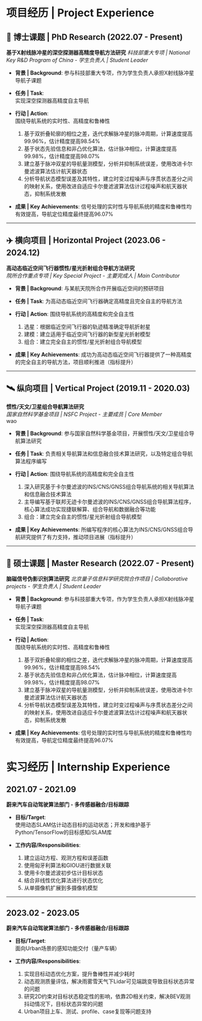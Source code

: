 <!-- ### **Software Engineer Intern**  
**January 2025 – June 2025 | ByteDance**  

Worked on the development and optimization of large-scale recommendation systems, focusing on algorithm improvements and system efficiency enhancements. Contributed to real-time data processing pipelines and model optimization for personalized content delivery.

#### Key Contributions:  
- Developed and optimized recommendation algorithms to enhance user engagement and content relevance.  
- Designed and implemented real-time data processing workflows to improve model inference efficiency.  
- Conducted A/B testing and performance analysis to refine recommendation strategies based on user behavior data.  

---

### **软件工程师实习生**  
**2025年1月 – 2025年6月 | 字节跳动**  

负责大规模推荐系统的开发与优化，专注于算法改进和系统效率提升。参与实时数据处理管道的构建，并优化模型推理流程，以提升个性化内容推荐效果。

#### 主要贡献:  
- 研发并优化推荐算法，提高用户互动率和内容相关性。  
- 设计并实现实时数据处理流程，提升模型推理的计算效率。  
- 进行A/B测试与性能分析，基于用户行为数据优化推荐策略。 -->

# 项目经历 | Project Experience

## 🚀 博士课题 | PhD Research (2022.07 - Present)
**基于X射线脉冲星的深空探测器高精度导航方法研究** 
*科技部重大专项 | National Key R&D Program of China - 学生负责人 | Student Leader*

- **背景 | Background**:
  参与科技部重大专项，作为学生负责人承担X射线脉冲星导航子课题

- **任务 | Task**:  
  实现深空探测器高精度自主导航

- **行动 | Action**:  
  围绕导航系统的实时性、高精度和鲁棒性
  1. 基于双折叠轮廓的相位之差，迭代求解脉冲星的脉冲周期，计算速度提高99.96%，估计精度提高98.54%
  2. 基于状态先验信息和非凸优化算法，估计脉冲相位，计算速度提高99.98%，估计精度提高98.07%
  3. 建立基于脉冲双星的导航量测模型，分析并抑制系统误差，使用改进卡尔曼滤波算法估计航天器状态
  4. 分析导航状态模型误差及其特性，建立时变过程噪声与序贯状态差分之间的映射关系，使用改进自适应卡尔曼滤波算法估计过程噪声和航天器状态，抑制系统发散

- **成果 | Key Achievements**:
  信号处理的实时性与导航系统的精度和鲁棒性均有效提高，导航定位精度最终提高96.07%

---

## ✈️ 横向项目 | Horizontal Project (2023.06 - 2024.12)  
**高动态临近空间飞行器惯性/星光折射组合导航方法研究**  
*院所合作重点专项 | Key Special Project - 主要完成人 | Main Contributor*  

- **背景 | Background**:
  与某航天院所合作开展临近空间的预研项目

- **任务 | Task**:
  为高动态临近空间飞行器确定高精度且完全自主的导航方法

- **行动 | Action**:
  围绕导航系统的高精度和完全自主性
  1. 选星：根据临近空间飞行器的轨迹精准确定导航折射星
  2. 建模：建立适用于临近空间飞行器的新型星光折射模型
  3. 组合：建立完全自主的惯性/星光折射组合导航模型
   
- **成果 | Key Achievements**:
  成功为高动态临近空间飞行器提供了一种高精度的完全自主的导航方法，项目顺利推进（指标提升）

---

## 🛰️ 纵向项目 | Vertical Project (2019.11 - 2020.03)  
**惯性/天文/卫星组合导航算法研究**  
*国家自然科学基金项目 | NSFC Project - 主要成员 | Core Member*  
wao
- **背景 | Background**:
  参与国家自然科学基金项目，开展惯性/天文/卫星组合导航算法研究

- **任务 | Task**:
  负责相关导航算法和信息融合技术算法研究，以及特定组合导航算法程序编写

- **行动 | Action**:
  围绕导航系统的高精度和完全自主性
  1. 深入研究基于卡尔曼滤波的INS/CNS/GNSS组合导航系统的相关导航算法和信息融合技术算法
  2. 主导编写基于联邦无迹卡尔曼滤波的INS/CNS/GNSS组合导航算法程序，核心算法成功实现捷联解算、组合导航和数据融合等功能
  3. 组合：建立完全自主的惯性/星光折射组合导航模型
   
- **成果 | Key Achievements**:
  所编写程序的核心算法为INS/CNS/GNSS组合导航研究提供了有力支持，推动项目进展（指标提升）

---

## 🚀 硕士课题 | Master Research (2022.07 - Present)
**脑磁信号伪影识别算法研究** 
*北京量子信息科学研究院合作项目 | Collaborative projects - 学生负责人 | Student Leader*

- **背景 | Background**:
  参与科技部重大专项，作为学生负责人承担X射线脉冲星导航子课题

- **任务 | Task**:  
  实现深空探测器高精度自主导航

- **行动 | Action**:  
  围绕导航系统的实时性、高精度和鲁棒性
  1. 基于双折叠轮廓的相位之差，迭代求解脉冲星的脉冲周期，计算速度提高99.96%，估计精度提高98.54%
  2. 基于状态先验信息和非凸优化算法，估计脉冲相位，计算速度提高99.98%，估计精度提高98.07%
  3. 建立基于脉冲双星的导航量测模型，分析并抑制系统误差，使用改进卡尔曼滤波算法估计航天器状态
  4. 分析导航状态模型误差及其特性，建立时变过程噪声与序贯状态差分之间的映射关系，使用改进自适应卡尔曼滤波算法估计过程噪声和航天器状态，抑制系统发散

- **成果 | Key Achievements**:
  信号处理的实时性与导航系统的精度和鲁棒性均有效提高，导航定位精度最终提高96.07%

# 实习经历 | Internship Experience

## 2021.07 - 2021.09
**蔚来汽车自动驾驶算法部门 - 多传感器融合/目标跟踪**  

- **目标/Target**:  
  使用动态SLAM估计动态目标的运动状态；开发和维护基于Python/TensorFlow的目标感知/SLAM库

- **工作内容/Responsibilities**:
  1. 建立运动方程、观测方程和误差函数  
  2. 使用匈牙利算法和GIOU进行数据关联  
  3. 使用卡尔曼滤波初步估计目标状态  
  4. 结合非线性优化算法进行状态优化  
  5. 从单摄像机扩展到多摄像机模型  

---

## 2023.02 - 2023.05  
**蔚来汽车自动驾驶算法部门 - 多传感器融合/目标跟踪**  

- **目标/Target**:  
  面向Urban场景的感知功能交付（量产车辆）  

- **工作内容/Responsibilities**:
  1. 实现目标动态优化方案，提升鲁棒性并减少耗时  
  2. 动态观测质量评估，解决雨雾雪天气下Lidar可见端跳变导致目标状态异常的问题
  3. 研究2D约束对目标状态稳定性的影响，依靠2D相关约束，解决BEV观测抖动情况下，目标状态异常的问题
  4. Urban项目上车、测试、profile、case复现等问题支持
